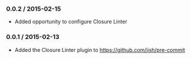 ### 0.0.2 / 2015-02-15

* Added opportunity to configure Closure Linter

### 0.0.1 / 2015-02-13

* Added the Closure Linter plugin to https://github.com/jish/pre-commit
